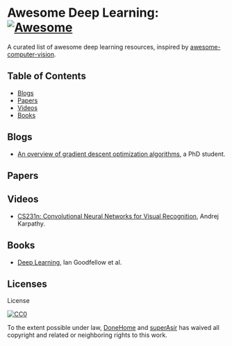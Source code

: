 
# Awesome Deep Learning: [![Awesome](https://cdn.rawgit.com/sindresorhus/awesome/d7305f38d29fed78fa85652e3a63e154dd8e8829/media/badge.svg)](https://github.com/sindresorhus/awesome)

A curated list of awesome deep learning resources, inspired by [awesome-computer-vision](https://github.com/jbhuang0604/awesome-computer-vision).

## Table of Contents

 - [Blogs](#blogs)
 - [Papers](#papers)
 - [Videos](#videos)
 - [Books](#Books)
 

## Blogs
 * [An overview of gradient descent optimization algorithms](http://sebastianruder.com/optimizing-gradient-descent/index.html#challenges), a PhD student.

## Papers

## Videos
 * [CS231n: Convolutional Neural Networks for Visual Recognition](http://vision.stanford.edu/teaching/cs231n/syllabus.html), Andrej Karpathy.

## Books
 * [Deep Learning](http://www.deeplearningbook.org/), Ian Goodfellow et al.

## Licenses
License

[![CC0](http://i.creativecommons.org/p/zero/1.0/88x31.png)](http://creativecommons.org/publicdomain/zero/1.0/)

To the extent possible under law, [DoneHome](https://github.com/DoneHome) and [superAsir](https://github.com/JoeAsir) has waived all copyright and related or neighboring rights to this work.
